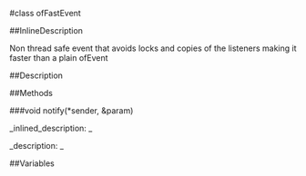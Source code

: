 #class ofFastEvent


<!--
_visible: True_
_advanced: False_
_istemplated: False_
-->

##InlineDescription

Non thread safe event that avoids locks and copies of the listeners
making it faster than a plain ofEvent





##Description





##Methods



###void notify(*sender, &param)

<!--
_syntax: notify(*sender, &param)_
_name: notify_
_returns: void_
_returns_description: _
_parameters: const void *sender, T &param_
_access: public_
_version_started: 0.9.0_
_version_deprecated: _
_summary: _
_constant: False_
_static: False_
_visible: True_
_advanced: False_
-->

_inlined_description: _








_description: _







<!----------------------------------------------------------------------------->

##Variables




